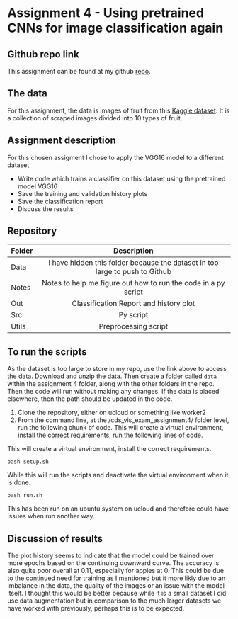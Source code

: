 
# Assignment 4 - Using pretrained CNNs for image classification again

## Github repo link 

This assignment can be found at my github [repo](https://github.com/ameerwald/cds_vis_exam_assignment4).

## The data

For this assignment, the data is images of fruit from this [Kaggle dataset](https://www.kaggle.com/datasets/karimabdulnabi/fruit-classification10-class). It is a collection of scraped images divided into 10 types of fruit. 

## Assignment description  

For this chosen assigment I chose to apply the VGG16 model to a different dataset 

- Write code which trains a classifier on this dataset using the pretrained model VGG16
- Save the training and validation history plots
- Save the classification report
- Discuss the results 



## Repository 

| Folder         | Description          
| ------------- |:-------------:
| Data      | I have hidden this folder because the dataset in too large to push to Github  
| Notes  | Notes to help me figure out how to run the code in a py script 
| Out  | Classification Report and history plot  
| Src  | Py script  
| Utils  | Preprocessing script



## To run the scripts 
As the dataset is too large to store in my repo, use the link above to access the data. Download and unzip the data. Then create a folder called  ```data``` within the assignment 4 folder, along with the other folders in the repo. Then the code will run without making any changes. If the data is placed elsewhere, then the path should be updated in the code. 

1. Clone the repository, either on ucloud or something like worker2
2. From the command line, at the /cds_vis_exam_assignment4/ folder level, run the following chunk of code. This will create a virtual environment, install the correct requirements, run the following lines of code. 

This will create a virtual environment, install the correct requirements.
``` 
bash setup.sh
```
While this will run the scripts and deactivate the virtual environment when it is done. 
```
bash run.sh
```

This has been run on an ubuntu system on ucloud and therefore could have issues when run another way.

## Discussion of results 
The plot history seems to indicate that the model could be trained over more epochs based on the continuing downward curve. The accuracy is also quite poor overall at 0.11, especially for apples at 0. This could be due to the continued need for training as I mentioned but it more likly due to an imbalance in the data, the quality of the images or an issue with the model itself. I thought this would be better because while it is a small dataset I did use data augmentation but in comparison to the much larger datasets we have worked with previously, perhaps this is to be expected. 